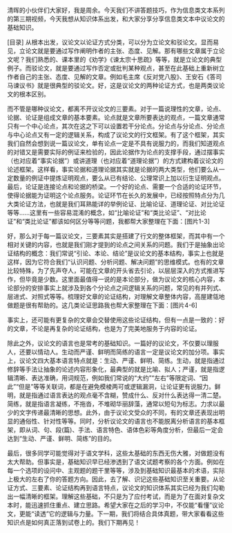清晖的小伙伴们大家好，我是周余。今天我们不讲答题技巧，作为信息类文本系列的第三期视频，今天我想从知识体系出发，和大家分享分享信息类文本中议论文的基础知识。

[目录]
从根本出发，议论文以论证方式分类，可以分为立论文和驳论文。显而易见，立论文就是要通过写作阐明作者的主张、态度、见解。那有哪些文章属于立论文呢？我们熟悉的、课本里的《劝学》《谏太宗十思疏》等等，就是立论文的典型例子。而驳论文，就是要通过写作否定或批判某种观点，甚至在此基础上重新树立作者自己的主张、态度、见解的文章。例如毛主席《反对党八股》、王安石《答司马谏议书》就是很典型的驳论文。好，这是议论文的两种论证方式，也是两类议论文的根本区别。

而不管是哪种议论文，都离不开议论文的三要素。对于一篇说理性的文章，论点、论据、论证是组成文章的基本要素。论点就是文章所要表达的观点，一篇文章通常只有一个中心论点，其次在这之下可以设置若干分论点。分论点与分论点、分论点与中心论点又有一定的逻辑关系，构成了议论文的行文框架。有了这个框架，其实我们自然会想到说一篇议论文，单有论点一定是不具有说服力的，而我们知道观点的对错又是需要实际的例证来检验的，因此论据作为论点的支撑手段，通过摆事实（也对应着“事实论据”）或讲道理（也对应着“道理论据”）的方式建构着议论文的论述框架。这样看，事实论据和道理论据其实就是论据的两大类型，他们要么从一定数量的例证中提炼证明观点，要么从已有结论、公理常识上加以衍生证明观点。最后，论证是连接论点和论据的桥梁。一个好的论点、需要一个合适的论证环节，使得论据能为证明这个论点服务。论证环节在长久的发展中，已经按照特点分为几大类论证方法，也就是我们耳熟能详的举例论证、比喻论证、道理论证、对比论证等等……这里有一些容易混淆的概念，如“比喻论证”和“类比论证”、“对比论证”和“类比论证”都该如何区分等等问题，我都帮大家整理在下面：[图片1-3]



好，那么对于每一篇议论文，三要素其实是搭建了行文的整体框架，而其中有一个相对关键的内容，也就是我们刚才提到的论点之间关系的问题。我们于是抽象出论证结构的概念：我们常说“引论、本论、结论”是议论文的基本结构，事实上也就是这样，因为它符合我们“认识问题、分析问题、解决问题”的思维模式。也有的文章比较特殊，为了先声夺人，可能在文章的开头省去引论，以层层深入的方式推进写作，但毕竟是少数。这里面最值得一说的是本论部分，做为议论文的核心内容，本论部分的安排事实上就涉及到各个分论点之间逻辑关系的问题，常见的有并列式、层进式、对照式等等。梳理好文章的论证结构，对理解文章整体内容，高屋建瓴地做题是很有帮助的。这几类论证思路我也帮大家整理在下面：[图片4-6]



事实上，还可能有更复杂的文章会交替使用这些论证结构，但有一点是一致的：好的文章，不论是再复杂的论证结构，也是为了完美地服务于内容的论证。

除此之外，议论文的语言也是常考的基础知识。一篇好的议论文，不仅要以理服人，还要以情动人。生动而严谨、鲜明而简练的语言一定是议论文的加分项。事实上，议论文四大基本语言特点就是：生动、严谨、鲜明、简练。生动，就是指通过修辞等手法让抽象的论述内容形象化，最典型的就是比喻、拟人；严谨，就是指逻辑清晰、表达准确，用词规范，例如我们常说的“大约”“左右”等限定词、“因此”“但是”等等关联词，都是在避免模棱两可或逻辑漏洞，让论证更有说服力。鲜明，就是指通过语言表达的观点毫不含糊，赞成什么、反对什么表达得一清二楚。简练，就是指语言凝练，不拖沓，不堆砌华丽辞藻，通常以短句为标志。力求以最少的文字传递最清晰的思想。此外，由于议论文受众的不同，有的文章还表现出明显的通俗性、针对性等等。同时，分析议论文的语言也不能脱离分析语言的基本框架，即从词、句、段(篇)、手法、语言特色、语体色彩等角度分析，但最后一定会达到“生动、严谨、鲜明、简练”的目的。

最后，很多同学可能觉得对于语文学科，这些太基础的东西无伤大雅，对做题没有太大帮助。但事实是，基础知识早已经渗透到了语文试题考察的各个方面。例如在每一个选项的设问中、主观题的题干里等等，涉及到基础知识最基本的术语，实际上极大的左右了你的答题方向。因此，去了解、识记这些基础知识至关重要。从论证方式、三要素、论证结构再到语言特点，议论文的知识体系其实已经为我们勾勒出一幅清晰的框架。理解这些基础，不只是为了应付考试，而是为了在面对复杂文本时，能迅速抓住重点、建立思路。希望大家在之后的学习中，不仅能“看懂”议论文，更能“读透”它的逻辑与力量。下一期，我们将结合具体真题，带大家看看这些知识点是如何真正落到试卷上的。我们下期再见！